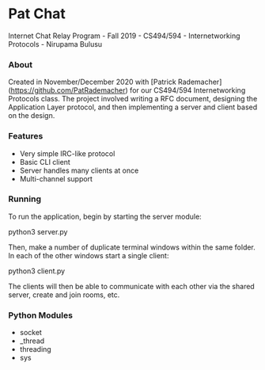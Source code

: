 # Pat Chat 

Internet Chat Relay Program - Fall 2019 - CS494/594 - Internetworking Protocols - Nirupama Bulusu

### About
Created in November/December 2020 with [Patrick Rademacher] (https://github.com/PatRademacher) for our CS494/594 Internetworking Protocols class. 
The project involved writing a RFC document, designing the Application Layer protocol, and then implementing a server and client based on the design. 

### Features
* Very simple IRC-like protocol
* Basic CLI client
* Server handles many clients at once
* Multi-channel support

### Running 

To run the application, begin by starting the server module:

python3 server.py

Then, make a number of duplicate terminal windows within the same folder. In each of the other windows start a single client: 

python3 client.py 

The clients will then be able to communicate with each other via the shared server, create and join rooms, etc. 

### Python Modules 

* socket
* _thread
* threading
* sys
